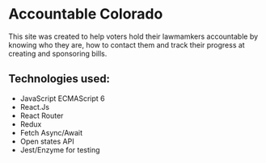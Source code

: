 # Accountable Colorado

This site was created to help voters hold their lawmamkers accountable by knowing who they are, how to contact them and track their progress at creating and sponsoring bills. 

## Technologies used: 
* JavaScript ECMAScript 6
* React.Js
* React Router
* Redux 
* Fetch Async/Await
* Open states API
* Jest/Enzyme for testing



